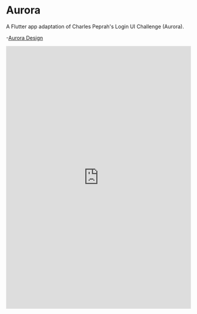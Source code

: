# Aurora

A Flutter app adaptation of Charles Peprah's Login UI Challenge (Aurora).

-[Aurora Design](https://www.linkedin.com/posts/charles-kojo-peprah_uidesign-loginpage-loginscreen-activity-6801049026532790273-FCkg)

<iframe src="https://www.linkedin.com/embed/feed/update/urn:li:share:6801049025962377217" height="716" width="504" frameborder="0" allowfullscreen="" title="Embedded post"></iframe>

